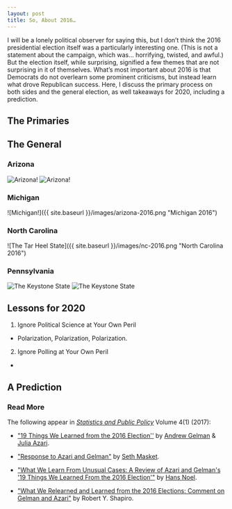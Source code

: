 ```yaml
---
layout: post
title: So, About 2016…
---
```


I will be a lonely political observer for saying this, but I don’t think the 2016 presidential election itself was a particularly interesting one. (This is not a statement about the campaign, which was… horrifying, twisted, and awful.)  But the election itself, while surprising, signified a few themes that are not surprising in it of themselves. What’s most important about 2016 is that Democrats do not overlearn some prominent criticisms, but instead learn what drove Republican success. Here, I discuss the primary process on both sides and the general election, as well takeaways for 2020, including a prediction.

## The Primaries

## The General

### Arizona

![Arizona!](https://upload.wikimedia.org/wikipedia/commons/6/6b/Arizona_Presidential_Election_Results_2016.svg "Arizona 2016")
![Arizona!](https://upload.wikimedia.org/wikipedia/commons/thumb/e/e3/United_States_presidential_election_in_Arizona%2C_2016.svg/544px-United_States_presidential_election_in_Arizona%2C_2016.svg.png "Arizona 2016")
	
### Michigan

![Michigan!]({{ site.baseurl }}/images/arizona-2016.png "Michigan 2016")

### North Carolina

![The Tar Heel State]({{ site.baseurl }}/images/nc-2016.png "North Carolina 2016")

### Pennsylvania

![The Keystone State](https://upload.wikimedia.org/wikipedia/commons/9/94/Pennsylvania_county_level_results_for_the_United_Strates_Presidential_Election%2C_2016.svg "Pennsylvania 2016")
![The Keystone State](https://upload.wikimedia.org/wikipedia/commons/thumb/f/fb/United_States_presidential_election_in_Pennsylvania%2C_2016.svg/544px-United_States_presidential_election_in_Pennsylvania%2C_2016.svg.png "Pennsylvania 2016")

## Lessons for 2020

1. Ignore Political Science at Your Own Peril

* Polarization, Polarization, Polarization.

2. Ignore Polling at Your Own Peril

* 

## A Prediction

### Read More

The following appear in _[Statistics and Public Policy](http://www.tandfonline.com/toc/uspp20/current)_ Volume 4(1) (2017):

* ["19 Things We Learned from the 2016 Election''](http://www.tandfonline.com/doi/full/10.1080/2330443X.2017.1356775) by [Andrew Gelman](https://twitter.com/StatModeling) & [Julia Azari](https://twitter.com/julia_azari). 

* ["Response to Azari and Gelman"](http://www.tandfonline.com/doi/full/10.1080/2330443X.2017.1399843) by [Seth Masket](https://twitter.com/smotus).

* ["What We Learn From Unusual Cases: A Review of Azari and Gelman's '19 Things We Learned From the 2016 Election'"](http://www.tandfonline.com/doi/full/10.1080/2330443X.2017.1399844) by [Hans Noel](https://twitter.com/ProfHansNoel).

* ["What We Relearned and Learned from the 2016 Elections: Comment on Gelman and Azari"](http://www.tandfonline.com/doi/full/10.1080/2330443X.2017.1399842) by Robert Y. Shapiro.
